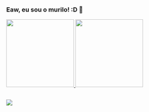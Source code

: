 ### Eaw, eu sou o murilo! :D 👋

<div>
  <a href="https://github.com/md9005">
  <img height="180em" src="https://github-readme-stats.vercel.app/api?username=md9005&show_icons=true&theme=dark&include_all_commits=true&count_private=true"/>
  <img height="180em" src="https://github-readme-stats.vercel.app/api/top-langs/?username=md9005&layout=compact&langs_count=7&theme=dark"/>
</div>
  
##

  <a href="https://www.linkedin.com/in/murilo-dauro-ab5923148/" target="_blank"><img src="https://img.shields.io/badge/-LinkedIn-%230077B5?style=for-the-badge&logo=linkedin&logoColor=white" target="_blank"></a> 
  
  
